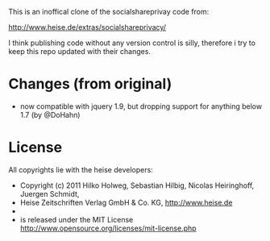 This is an inoffical clone of the socialshareprivay code from:

http://www.heise.de/extras/socialshareprivacy/

I think publishing code without any version control is silly, therefore i try to keep this repo updated with their changes.

# Changes (from original)

* now compatible with jquery 1.9, but dropping support for anything below 1.7 (by @DoHahn)


# License

All copyrights lie with the heise developers:

* Copyright (c) 2011 Hilko Holweg, Sebastian Hilbig, Nicolas Heiringhoff, Juergen Schmidt,
* Heise Zeitschriften Verlag GmbH & Co. KG, http://www.heise.de
*
* is released under the MIT License http://www.opensource.org/licenses/mit-license.php
